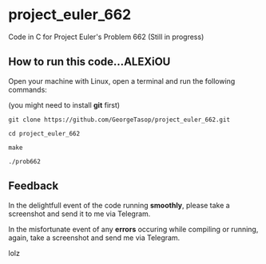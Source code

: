 # project_euler_662
Code in C for Project Euler's Problem 662
(Still in progress)


## How to run this code...ALEXiOU
Open your machine with Linux, open a terminal and run the following commands:

(you might need to install **git** first)

`git clone https://github.com/GeorgeTasop/project_euler_662.git`

`cd project_euler_662`

`make`

`./prob662`

## Feedback
In the delightfull event of the code running **smoothly**, please take a screenshot and send it to me via Telegram.

In the misfortunate event of any **errors** occuring while compiling or running, again, take a screenshot and send me via Telegram.

lolz